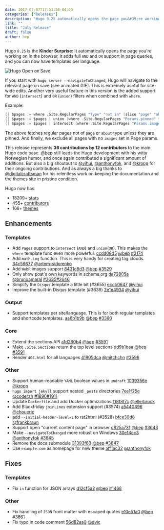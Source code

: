 ```yaml
---
date: 2017-07-07T17:53:58-04:00
categories: ["Releases"]
description: "Hugo 0.25 automatically opens the page you&#39;re working on in the browser"
link: ""
title: "July Release"
draft: false
author: bep
---
```


Hugo `0.25` is the **Kinder Surprise**: It automatically opens the page you&#39;re working on in the browser, it adds full `AND` and `OR` support in page queries, and you can now have templates per language.

![Hugo Open on Save](https://cdn-standard5.discourse.org/uploads/gohugo/optimized/2X/6/622088d4a8eacaf62bbbaa27dab19d789e10fe09_1_690x345.gif "Hugo Open on Save")

If you start with `hugo server --navigateToChanged`, Hugo will navigate to the relevant page on save (see animated GIF). This is extremely useful for site-wide edits. Another very useful feature in this version is the added support for `AND` (`intersect`)  and `OR` (`union`)  filters when combined with `where`.

Example:

```go
{{ $pages := where .Site.RegularPages "Type" "not in" (slice "page" "about") }}
{{ $pages := $pages | union (where .Site.RegularPages "Params.pinned" true) }}
{{ $pages := $pages | intersect (where .Site.RegularPages "Params.images" "!=" nil) }}
```

The above fetches regular pages not of `page` or `about` type unless they are pinned. And finally, we exclude all pages with no `images` set in Page params.

This release represents **36 contributions by 12 contributors** to the main Hugo code base. [@bep](https://github.com/bep) still leads the Hugo development with his witty Norwegian humor, and once again contributed a significant amount of additions. But also a big shoutout to [@yihui](https://github.com/yihui), [@anthonyfok](https://github.com/anthonyfok), and [@kropp](https://github.com/kropp) for their ongoing contributions. And as always a big thanks to [@digitalcraftsman](https://github.com/digitalcraftsman) for his relentless work on keeping the documentation and the themes site in pristine condition.

Hugo now has:

* 18209&#43; [stars](https://github.com/gohugoio/hugo/stargazers)
* 455&#43; [contributors](https://github.com/gohugoio/hugo/graphs/contributors)
* 168&#43; [themes](http://themes.gohugo.io/)

## Enhancements

### Templates

* Add `Pages` support to `intersect` (`AND`) and `union`(`OR`). This makes the `where` template func even more powerful. [ccdd08d5](https://github.com/gohugoio/hugo/commit/ccdd08d57ab64441e93d6861ae126b5faacdb92f) [@bep](https://github.com/bep) [#3174](https://github.com/gohugoio/hugo/issues/3174)
* Add `math.Log` function. This is very handy for creating tag clouds. [34c56677](https://github.com/gohugoio/hugo/commit/34c566773a1364077e1397daece85b22948dc721) [@artem-sidorenko](https://github.com/artem-sidorenko) 
* Add `WebP` images support [8431c8d3](https://github.com/gohugoio/hugo/commit/8431c8d39d878c18c6b5463d9091a953608df10b) [@bep](https://github.com/bep) [#3529](https://github.com/gohugoio/hugo/issues/3529)
* Only show post&#39;s own keywords in schema.org [da72805a](https://github.com/gohugoio/hugo/commit/da72805a4304a57362e8e79a01cc145767b027c5) [@brunoamaral](https://github.com/brunoamaral) [#2635](https://github.com/gohugoio/hugo/issues/2635)[#2646](https://github.com/gohugoio/hugo/issues/2646)
* Simplify the `Disqus` template a little bit (#3655) [eccb0647](https://github.com/gohugoio/hugo/commit/eccb0647821e9db20ba9800da1b4861807cc5205) [@yihui](https://github.com/yihui) 
* Improve the built-in Disqus template (#3639) [2e1e4934](https://github.com/gohugoio/hugo/commit/2e1e4934b60ce8081a7f3a79191ed204f3098481) [@yihui](https://github.com/yihui) 

### Output

* Support templates per site/language. This is for both regular templates and shortcode templates. [aa6b1b9b](https://github.com/gohugoio/hugo/commit/aa6b1b9be7c9d7322333893b642aaf8c7a5f2c2e) [@bep](https://github.com/bep) [#3360](https://github.com/gohugoio/hugo/issues/3360)

### Core

* Extend the sections API [a1d260b4](https://github.com/gohugoio/hugo/commit/a1d260b41a6673adef679ec4e262c5f390432cf5) [@bep](https://github.com/bep) [#3591](https://github.com/gohugoio/hugo/issues/3591)
* Make `.Site.Sections` return the top level sections [dd9b1baa](https://github.com/gohugoio/hugo/commit/dd9b1baab0cb860a3eb32fd9043bac18cab3f9f0) [@bep](https://github.com/bep) [#3591](https://github.com/gohugoio/hugo/issues/3591)
* Render `404.html` for all languages [41805dca](https://github.com/gohugoio/hugo/commit/41805dca9e40e9b0952e04d06074e6fc91140495) [@mitchchn](https://github.com/mitchchn) [#3598](https://github.com/gohugoio/hugo/issues/3598)

### Other

* Support human-readable `YAML` boolean values in `undraft` [1039356e](https://github.com/gohugoio/hugo/commit/1039356edf747f044c989a5bc0e85d792341ed5d) [@kropp](https://github.com/kropp) 
* `hugo import jekyll` support nested `_posts` directories [7ee1f25e](https://github.com/gohugoio/hugo/commit/7ee1f25e9ef3be8f99c171e8e7982f4f82c13e16) [@coderzh](https://github.com/coderzh) [#1890](https://github.com/gohugoio/hugo/issues/1890)[#1911](https://github.com/gohugoio/hugo/issues/1911)
* Update `Dockerfile` and add Docker optimizations [118f8f7c](https://github.com/gohugoio/hugo/commit/118f8f7cf22d756d8a894ff93551974a806f2155) [@ellerbrock](https://github.com/ellerbrock) 
* Add Blackfriday `joinLines` extension support (#3574) [a5440496](https://github.com/gohugoio/hugo/commit/a54404968a4b36579797f2e7ff7f5eada94866d9) [@choueric](https://github.com/choueric) 
* add `--initial-header-level=2` to rst2html (#3528) [bfce30d8](https://github.com/gohugoio/hugo/commit/bfce30d85972c27c27e8a2caac9db6315f813298) [@frankbraun](https://github.com/frankbraun) 
* Support open "current content page" in browser [c825a731](https://github.com/gohugoio/hugo/commit/c825a7312131b4afa67ee90d593640dee3525d98) [@bep](https://github.com/bep) [#3643](https://github.com/gohugoio/hugo/issues/3643)
* Make `--navigateToChanged` more robust on Windows [30e14cc3](https://github.com/gohugoio/hugo/commit/30e14cc31678ddc204b082ab362f86b6b8063881) [@anthonyfok](https://github.com/anthonyfok) [#3645](https://github.com/gohugoio/hugo/issues/3645)
* Remove the docs submodule [31393f60](https://github.com/gohugoio/hugo/commit/31393f6024416ea1b2e61d1080dfd7104df36eda) [@bep](https://github.com/bep) [#3647](https://github.com/gohugoio/hugo/issues/3647)
* Use `example.com` as homepage for new theme [aff1ac32](https://github.com/gohugoio/hugo/commit/aff1ac3235b6c075d01f7237addf44fecdd36d82) [@anthonyfok](https://github.com/anthonyfok) 

## Fixes

### Templates

* Fix `in` function for JSON arrays [d12cf5a2](https://github.com/gohugoio/hugo/commit/d12cf5a25df00fa16c59f0b2ae282187a398214c) [@bep](https://github.com/bep) [#1468](https://github.com/gohugoio/hugo/issues/1468)

### Other

* Fix handling of `JSON` front matter with escaped quotes [e10e51a0](https://github.com/gohugoio/hugo/commit/e10e51a00827b9fdc1bee51439fef05afc529831) [@bep](https://github.com/bep) [#3661](https://github.com/gohugoio/hugo/issues/3661)
* Fix typo in code comment [56d82aa0](https://github.com/gohugoio/hugo/commit/56d82aa025f4d2edb1dc6315132cd7ab52df649a) [@dvic](https://github.com/dvic) 